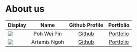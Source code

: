 # About us

Display |    Name     |           Github Profile            | Portfolio 
--------|:-----------:|:-----------------------------------:|:---------:
![](https://via.placeholder.com/100.png?text=Photo) | Poh Wei Pin | [Github](https://github.com/firwer) | [Portfolio](docs/team/pohwp.md)
![](https://avatars.githubusercontent.com/u/24601679?s=400&u=4ff44cf4bbd34ac299fd550ce267a884df4043a7&v=4) | Artemis Ngoh | [Github](https://github.com/ArtemiszenN) | [Portfolio](docs/team/artemis.md)
